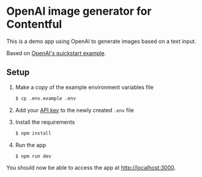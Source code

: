 # OpenAI image generator for Contentful

This is a demo app using OpenAI to generate images based on a text input.

Based on [OpenAI's quickstart example](https://beta.openai.com/docs/quickstart).

## Setup

1. Make a copy of the example environment variables file

   ```bash
   $ cp .env.example .env
   ```

2. Add your [API key](https://beta.openai.com/account/api-keys) to the newly created `.env` file

3. Install the requirements

   ```bash
   $ npm install
   ```
4. Run the app

   ```bash
   $ npm run dev
   ```

You should now be able to access the app at [http://localhost:3000](http://localhost:3000).
